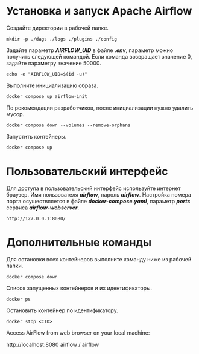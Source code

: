 
# Установка и запуск Apache Airflow

Создайте директории в рабочей папке.

```
mkdir -p ./dags ./logs ./plugins ./config
```

Задайте параметр ***AIRFLOW_UID*** в файле ***.env***, параметр можно получить следующей командой. Если команда возвращает значение 0, задайте параметру значение 50000. 

```
echo -e "AIRFLOW_UID=$(id -u)"
```

Выполните инициализацию образа.

```
docker compose up airflow-init
```

По рекомендации разработчиков, после инициализации нужно удалить мусор.

```
docker compose down --volumes --remove-orphans
```

Запустить контейнеры.

```
docker compose up
```

# Пользовательский интерфейс

Для доступа в пользовательский интерфейс используйте интернет браузер. Имя пользователя ***airflow***, пароль ***airflow***. Настройка номера порта осуществляется в файле ***docker-compose.yaml***, параметр ***ports*** сервиса ***airflow-webserver***.

```
http://127.0.0.1:8080/
```

# Дополнительные команды

Для остановки всех контейнеров выполните команду ниже из рабочей папки.

```
docker compose down
```

Список запущенных контейнеров и их идентификаторы.

```
docker ps
```

Остановить контейнер по идентификатору.

```
docker stop <CID>
```


Access AirFlow from web browser on your local machine:

http://localhost:8080
airflow / airflow
